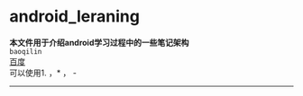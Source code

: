 android_leraning
==========
**本文件用于介绍android学习过程中的一些笔记架构**   
`baoqilin`   
[百度](http://www.baidu.com)   
可以使用1. ，* ， -   


--------------------------
